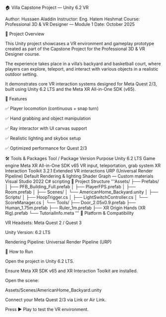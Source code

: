 🏠 Villa Capstone Project — Unity 6.2 VR

Author: Hussaen Aladdin
Instructor: Eng. Hatem Heshmat
Course: Professional 3D & VR Designer — Module 1
Date: October 2025

🎯 Project Overview

This Unity project showcases a VR environment and gameplay prototype created as part of the Capstone Project for the Professional 3D & VR Designer course.

The experience takes place in a villa’s backyard and basketball court, where players can explore, teleport, and interact with various objects in a realistic outdoor setting.

It demonstrates core VR interaction systems designed for Meta Quest 2/3, built using Unity 6.2 LTS and the Meta XR All-in-One SDK (v65).

🧱 Features

✅ Player locomotion (continuous + snap turn)

✅ Hand grabbing and object manipulation

✅ Ray interactor with UI canvas support

✅ Realistic lighting and skybox setup

✅ Optimized performance for Quest 2/3

🛠️ Tools & Packages
Tool / Package	Version	Purpose
Unity	6.2 LTS	Game engine
Meta XR All-in-One SDK	v65	VR input, teleportation, grab system
XR Interaction Toolkit	3.2.1	Extended VR interactions
URP (Universal Render Pipeline)	Default	Rendering & lighting
Shader Graph	—	Custom materials
Visual Studio	2022	C# scripting
📁 Project Structure
'''Assets/
├── Prefabs/
│   ├── PFB_Building_Full.prefab
│   ├── PlayerFPS.prefab
│   ├── Room.prefab
│
├── Scenes/
│   └── AmericanHome_Backyard.unity
│
├── Scripts/
│   ├── HoopTrigger.cs
│   ├── LightSwitchController.cs
│   └── ScoreManager.cs
│
└── Tools/
    ├── Door_2.05x0.9.prefab
    ├── Human_1.75m.prefab
    ├── Ruler_1m.prefab
    ├── XR Origin Hands (XR Rig).prefab
    └── TutorialInfo.meta
'''
🧩 Platform & Compatibility

VR Headsets: Meta Quest 2 / Quest 3

Unity Version: 6.2 LTS

Rendering Pipeline: Universal Render Pipeline (URP)

🚀 How to Run

Open the project in Unity 6.2 LTS.

Ensure Meta XR SDK v65 and XR Interaction Toolkit are installed.

Open the scene:

Assets/Scenes/AmericanHome_Backyard.unity


Connect your Meta Quest 2/3 via Link or Air Link.

Press ▶️ Play to test the VR environment.
